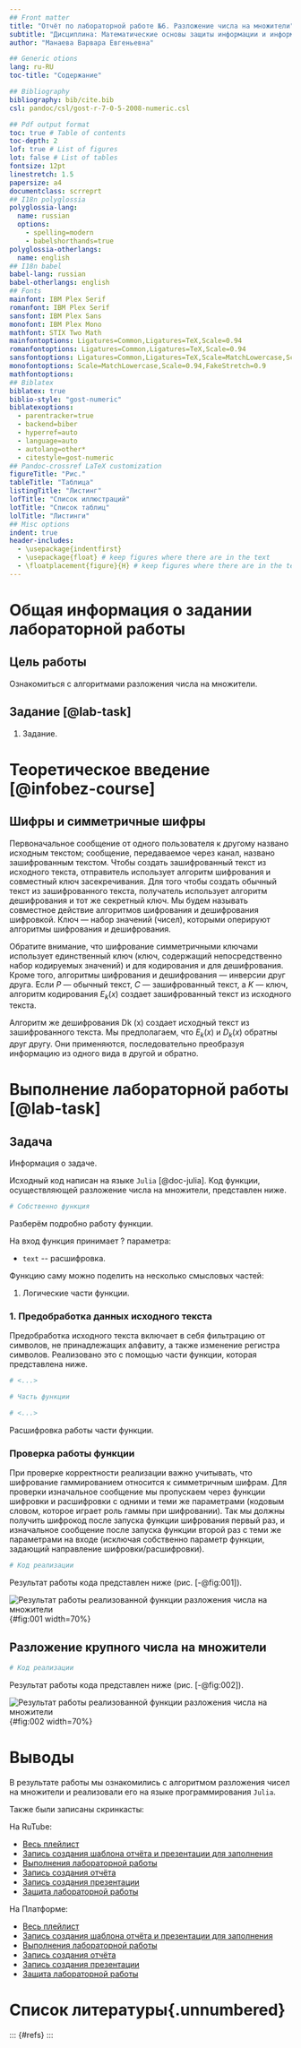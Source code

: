 ```yaml
---
## Front matter
title: "Отчёт по лабораторной работе №6. Разложение числа на множители"
subtitle: "Дисциплина: Математические основы защиты информации и информационной безопасности"
author: "Манаева Варвара Евгеньевна"

## Generic otions
lang: ru-RU
toc-title: "Содержание"

## Bibliography
bibliography: bib/cite.bib
csl: pandoc/csl/gost-r-7-0-5-2008-numeric.csl

## Pdf output format
toc: true # Table of contents
toc-depth: 2
lof: true # List of figures
lot: false # List of tables
fontsize: 12pt
linestretch: 1.5
papersize: a4
documentclass: scrreprt
## I18n polyglossia
polyglossia-lang:
  name: russian
  options:
	- spelling=modern
	- babelshorthands=true
polyglossia-otherlangs:
  name: english
## I18n babel
babel-lang: russian
babel-otherlangs: english
## Fonts
mainfont: IBM Plex Serif
romanfont: IBM Plex Serif
sansfont: IBM Plex Sans
monofont: IBM Plex Mono
mathfont: STIX Two Math
mainfontoptions: Ligatures=Common,Ligatures=TeX,Scale=0.94
romanfontoptions: Ligatures=Common,Ligatures=TeX,Scale=0.94
sansfontoptions: Ligatures=Common,Ligatures=TeX,Scale=MatchLowercase,Scale=0.94
monofontoptions: Scale=MatchLowercase,Scale=0.94,FakeStretch=0.9
mathfontoptions:
## Biblatex
biblatex: true
biblio-style: "gost-numeric"
biblatexoptions:
  - parentracker=true
  - backend=biber
  - hyperref=auto
  - language=auto
  - autolang=other*
  - citestyle=gost-numeric
## Pandoc-crossref LaTeX customization
figureTitle: "Рис."
tableTitle: "Таблица"
listingTitle: "Листинг"
lofTitle: "Список иллюстраций"
lotTitle: "Список таблиц"
lolTitle: "Листинги"
## Misc options
indent: true
header-includes:
  - \usepackage{indentfirst}
  - \usepackage{float} # keep figures where there are in the text
  - \floatplacement{figure}{H} # keep figures where there are in the text
---
```


# Общая информация о задании лабораторной работы

## Цель работы

Ознакомиться с алгоритмами разложения числа на множители.

## Задание [@lab-task]

1. Задание.

# Теоретическое введение [@infobez-course]

## Шифры и симметричные шифры

Первоначальное сообщение от одного пользователя к другому названо исходным текстом; сообщение, передаваемое через канал, названо зашифрованным текстом.
Чтобы создать зашифрованный текст из исходного текста, отправитель использует алгоритм шифрования и совместный ключ засекречивания.
Для того чтобы создать обычный текст из зашифрованного текста, получатель использует алгоритм дешифрования и тот же секретный ключ.
Мы будем называть совместное действие алгоритмов шифрования и дешифрования шифровкой. Ключ — набор значений (чисел), которыми оперируют алгоритмы шифрования и дешифрования.

Обратите внимание, что шифрование симметричными ключами использует единственный ключ (ключ, содержащий непосредственно набор кодируемых значений)
и для кодирования и для дешифрования. Кроме того, алгоритмы шифрования и дешифрования — инверсии друг друга.
Если $P$ — обычный текст, $C$ — зашифрованный текст, а $K$ — ключ, алгоритм кодирования $E_k(x)$ создает зашифрованный текст из исходного текста.

Алгоритм же дешифрования Dk (x) создает исходный текст из зашифрованного текста.
Мы предполагаем, что $E_k(x)$ и $D_k(x)$ обратны друг другу.
Они применяются, последовательно преобразуя информацию из одного вида в другой и обратно.

# Выполнение лабораторной работы [@lab-task]

## Задача

Информация о задаче.

Исходный код написан на языке `Julia` [@doc-julia]. Код функции, осуществляющей разложение числа на множители, представлен ниже.

```julia
# Собственно функция
```

Разберём подробно работу функции.

На вход функция принимает ? параметра: 

- `text` -- расшифровка.

Функцию саму можно поделить на несколько смысловых частей:

1. Логические части функции.

### 1. Предобработка данных исходного текста

Предобработка исходного текста включает в себя фильтрацию от символов, не принадлежащих алфавиту, а также изменение регистра символов.
Реализовано это с помощью части функции, которая представлена ниже.

```julia
# <...>

# Часть функции

# <...>
```

Расшифровка работы части функции.

### Проверка работы функции

При проверке корректности реализации важно учитывать, что шифрование гаммированием относится к симметричным шифрам.
Для проверки изначальное сообщение мы пропускаем через функции шифровки и расшифровки с одними и теми же параметрами (кодовым словом, которое играет роль гаммы при шифровании).
Так мы должны получить шифрокод после запуска функции шифрования первый раз, и изначальное сообщение после запуска функции второй раз с теми же параметрами на входе
(исключая собственно параметр функции, задающий направление шифровки/расшифровки).

```julia
# Код реализации
```

Результат работы кода представлен ниже (рис. [-@fig:001]).

![Результат работы реализованной функции разложения числа на множители](image/1.png){#fig:001 width=70%}

## Разложение крупного числа на множители

```julia
# Код реализации
```

Результат работы кода представлен ниже (рис. [-@fig:002]).

![Результат работы реализованной функции разложения числа на множители](image/2.png){#fig:002 width=70%}

# Выводы

В результате работы мы ознакомились с алгоритмом разложения чисел на множители и реализовали его на языке программирования `Julia`.

Также были записаны скринкасты:

На RuTube:

- [Весь плейлист](https://rutube.ru/plst/540770)
- [Запись создания шаблона отчёта и презентации для заполнения](https://rutube.ru/video/f2eff0bf79aae34ebe62602bdb92a9b8)
- [Выполнения лабораторной работы]()
- [Запись создания отчёта]()
- [Запись создания презентации]()
- [Защита лабораторной работы]()

На Платформе:

- [Весь плейлист](https://plvideo.ru/playlist?list=vaNN02mO97J6)
- [Запись создания шаблона отчёта и презентации для заполнения](https://plvideo.ru/watch?v=xAma7VEEbvb-)
- [Выполнения лабораторной работы]()
- [Запись создания отчёта]()
- [Запись создания презентации]()
- [Защита лабораторной работы]()

# Список литературы{.unnumbered}

::: {#refs}
:::
